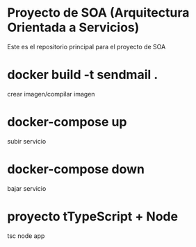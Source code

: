 # Proyecto de SOA (Arquitectura Orientada a Servicios)

Este es el repositorio principal para el proyecto de SOA

# docker build -t sendmail .
crear imagen/compilar imagen
# docker-compose up
subir servicio
# docker-compose down
bajar servicio

# proyecto tTypeScript + Node
tsc
node app
